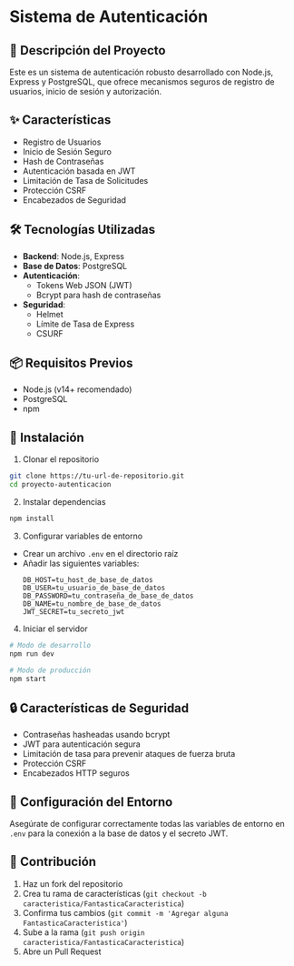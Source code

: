 # Sistema de Autenticación

## 🔐 Descripción del Proyecto
Este es un sistema de autenticación robusto desarrollado con Node.js, Express y PostgreSQL, que ofrece mecanismos seguros de registro de usuarios, inicio de sesión y autorización.

## ✨ Características
- Registro de Usuarios
- Inicio de Sesión Seguro
- Hash de Contraseñas
- Autenticación basada en JWT
- Limitación de Tasa de Solicitudes
- Protección CSRF
- Encabezados de Seguridad

## 🛠 Tecnologías Utilizadas
- **Backend**: Node.js, Express
- **Base de Datos**: PostgreSQL
- **Autenticación**: 
  - Tokens Web JSON (JWT)
  - Bcrypt para hash de contraseñas
- **Seguridad**: 
  - Helmet
  - Límite de Tasa de Express
  - CSURF

## 📦 Requisitos Previos
- Node.js (v14+ recomendado)
- PostgreSQL
- npm

## 🚀 Instalación

1. Clonar el repositorio
```bash
git clone https://tu-url-de-repositorio.git
cd proyecto-autenticacion
```

2. Instalar dependencias
```bash
npm install
```

3. Configurar variables de entorno
- Crear un archivo `.env` en el directorio raíz
- Añadir las siguientes variables:
  ```
  DB_HOST=tu_host_de_base_de_datos
  DB_USER=tu_usuario_de_base_de_datos
  DB_PASSWORD=tu_contraseña_de_base_de_datos
  DB_NAME=tu_nombre_de_base_de_datos
  JWT_SECRET=tu_secreto_jwt
  ```

4. Iniciar el servidor
```bash
# Modo de desarrollo
npm run dev

# Modo de producción
npm start
```

## 🔒 Características de Seguridad
- Contraseñas hasheadas usando bcrypt
- JWT para autenticación segura
- Limitación de tasa para prevenir ataques de fuerza bruta
- Protección CSRF
- Encabezados HTTP seguros

## 📝 Configuración del Entorno
Asegúrate de configurar correctamente todas las variables de entorno en `.env` para la conexión a la base de datos y el secreto JWT.

## 🤝 Contribución
1. Haz un fork del repositorio
2. Crea tu rama de características (`git checkout -b caracteristica/FantasticaCaracteristica`)
3. Confirma tus cambios (`git commit -m 'Agregar alguna FantasticaCaracteristica'`)
4. Sube a la rama (`git push origin caracteristica/FantasticaCaracteristica`)
5. Abre un Pull Request


